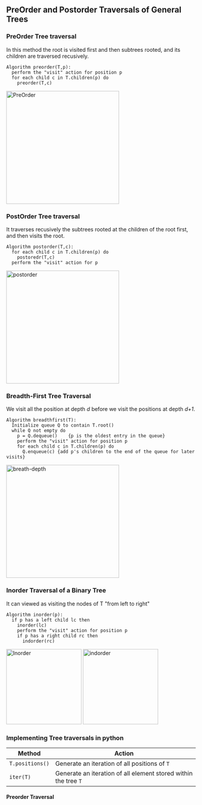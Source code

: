 ## PreOrder and Postorder Traversals of General Trees

### PreOrder Tree traversal
In this method the root is visited first and then subtrees rooted,
and its children are traversed recusively.

```
Algorithm preorder(T,p): 
  perform the "visit" action for position p
  for each child c in T.children(p) do 
    preorder(T,c)
```
<img src="https://encrypted-tbn0.gstatic.com/images?q=tbn:ANd9GcSfAPF9--Vx-1A6Gq3J85E42WtyRO8pY4NOuw&usqp=CAU" alt="PreOrder" height="300"/>

### PostOrder Tree traversal
It traverses recusively the subtrees rooted at the children of the 
root first, and then visits the root.

 ```
 Algorithm postorder(T,c): 
   for each child c in T.children(p) do 
     postoredr(T,c)
   perform the "visit" action for p
 ```
 <img src="https://s3.ap-south-1.amazonaws.com/afteracademy-server-uploads/how-to-traverse-in-a-tree-postorder-13146c73f47dcf88.png" alt="postorder" height="300"/>

### Breadth-First Tree Traversal
We visit all the position at depth *d* before we visit the positions 
at depth *d+1*.

```
Algorithm breadthfirst(T): 
  Initialize queue Q to contain T.root()
  while Q not empty do
    p = Q.dequeue()    {p is the oldest entry in the queue}
    perform the "visit" action for position p
    for each child c in T.children(p) do
      Q.enqueue(c) {add p's children to the end of the queue for later visits}
```
<img src="https://res.cloudinary.com/practicaldev/image/fetch/s--tjMTJZx2--/c_imagga_scale,f_auto,fl_progressive,h_420,q_auto,w_1000/https://dev-to-uploads.s3.amazonaws.com/uploads/articles/n28vjy9759lvwwd59j6d.png" alt="breath-depth" height="300"/>

### Inorder Traversal of a Binary Tree
It can viewed as visiting the nodes of T "from left to right"
```
Algorithm inorder(p): 
  if p has a left child lc then
    inorder(lc)
    perform the "visit" action for position p
    if p has a right child rc then
      indorder(rc)
```

<img src="https://www.techiedelight.com/wp-content/uploads/Inorder-Traversal.png" alt="Inorder" height="200"/> 
<img src="https://upload.wikimedia.org/wikipedia/commons/7/7a/Threaded_tree.svg" alt="indorder" height='200'/>

### Implementing Tree traversals in python

|Method|Action|
|---|---|
|`T.positions()`|Generate an iteration of all positions of `T`|
|`iter(T)`|Generate an iteration of all element stored within the tree `T`|

#### Preorder Traversal

